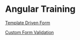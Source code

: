 # Angular Training

<p>
<a href="form.md">Template Driven Form</a>
</p>

<p>
<a href="custom_form_valiation.md">Custom Form Validation </a>
</p>

